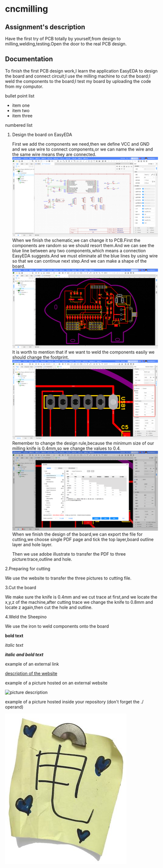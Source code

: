 # cncmilling
## Assignment's description
Have the first try of PCB totally by yourself,from design to milling,welding,testing.Open the door to the real PCB design.

## Documentation
To finish the first PCB design work,I learn the application EasyEDA to design the board and connect circuit;I use the milling machine to cut the board;I weld the components to the board;I test my board by uploading the code from my computor.

bullet point list
* item one
* item two
* item three

numbered list
1. Design the board on EasyEDA

   First we add the components we need,then we define VCC and GND and we use wire to connect components,or we can name the wire and the same wire means they are connected.
   ![picture description](./images/EasyEDA01.png)
   When we finish the schematic,we can change it to PCB.First the components are random so we should resort them.And we can see the blue line between any two components,which means a connection EasyEDA suggests.And we must eliminate all the blue lines by using wire so that we can continue next step.And we can make a shape of the board.
   ![picture description](./images/EasyEDA02.png)
   It is worth to mention that if we want to weld the components easily we should change the footprint.
   ![picture description](./images/EasyEDA_footprint.png)
   Remember to change the design rule,because the minimum size of our milling knife is 0.4mm,so we change the values to 0.4.
   ![picture description](./images/EasyEDA_design_rules.png)
   When we finish the design of the board,we can export the file for cutting,we choose single PDF page and tick the top layer,board outline layer and hole layer.

   Then we use adobe illustrate to transfer the PDF to three picture:trace,outline and hole.
   
2.Preparing for cutting

  We use the website to transfer the three pictures to cutting file.

3.Cut the board

  We make sure the knife is 0.4mm and we cut trace at first,and we locate the x,y,z of the machine,after cutting trace we change the knife to 0.8mm and locate z again,then cut the hole and outline.

4.Weld the Sheepino

  We use the iron to weld components onto the board

**bold text**

*italic text*

***italic and bold text***

example of an external link

[description of the website](https://www.https://www.example.com/)

example of a picture hosted on an external website

![picture description](https://djmag.com/sites/default/files/storyimages/Clara_Rockmore.jpg)

example of a picture hosted inside your repository (don't forget the ./ operand)

![picture description](./images/example.jpg)
